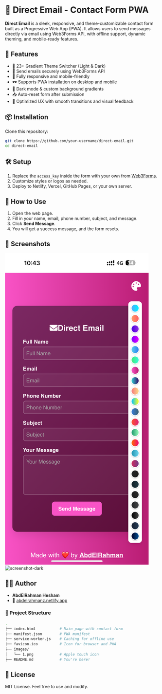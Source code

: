 # 📧 Direct Email - Contact Form PWA

**Direct Email** is a sleek, responsive, and theme-customizable contact form built as a Progressive Web App (PWA). It allows users to send messages directly via email using Web3Forms API, with offline support, dynamic theming, and mobile-ready features.

## 🚀 Features

- 🎨 23+ Gradient Theme Switcher (Light & Dark)
- 📨 Send emails securely using Web3Forms API
- 📱 Fully responsive and mobile-friendly
- 🕶️ Supports PWA installation on desktop and mobile
- 🌙 Dark mode & custom background gradients
- 📥 Auto-reset form after submission
- 🧠 Optimized UX with smooth transitions and visual feedback

## 📦 Installation

Clone this repository:

```bash
git clone https://github.com/your-username/direct-email.git
cd direct-email
```



## 🛠️ Setup

1. Replace the `access_key` inside the form with your own from [Web3Forms](https://web3forms.com).
2. Customize styles or logos as needed.
3. Deploy to Netlify, Vercel, GitHub Pages, or your own server.

## 🧪 How to Use

1. Open the web page.
2. Fill in your name, email, phone number, subject, and message.
3. Click **Send Message**.
4. You will get a success message, and the form resets.

## 📸 Screenshots

![screenshot-light](IMG_8760.png)
![screenshot-dark](./images/screenshot-dark.png)

## 👨‍💻 Author

- **AbdElRahman Hesham**
- 🔗 [abdelrahmanz.netlify.app](https://abdelrahmanz.netlify.app/)

### 📂 Project Structure

```bash
.
├── index.html           # Main page with contact form
├── manifest.json        # PWA manifest
├── service-worker.js    # Caching for offline use
├── favicon.ico          # Icon for browser and PWA
├── images/
│   └── 1.png            # Apple touch icon
├── README.md            # You're here!
```

## 📜 License

MIT License. Feel free to use and modify.


